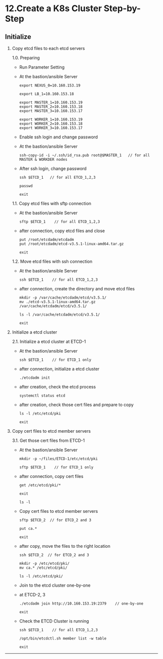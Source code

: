 # **12.Create a K8s Cluster Step-by-Step**

## Initialize

1. Copy etcd files to each etcd servers 

    1.0. Preparing 

    - Run Parameter Setting
    - At the bastion/ansible Server


          export NEXUS_0=10.160.153.19

          export LB_1=10.160.153.18

          export MASTER_1=10.160.153.19
          export MASTER_2=10.160.153.18
          export MASTER_3=10.160.153.17

          export WORKER_1=10.160.153.19
          export WORKER_2=10.160.153.18
          export WORKER_3=10.160.153.17

    - Enable ssh login and change password 
    - At the bastion/ansible Server
          
          ssh-copy-id -i ~/.ssh/id_rsa.pub root@$MASTER_1   // for all MASTER & WORKDER nodes
 
    - After ssh login, change password

          ssh $ETCD_1   // for all ETCD_1,2,3

          passwd

          exit
                    
    1.1. Copy etcd files with sftp connection
    
    - At the bastion/ansible Server

          sftp $ETCD_1    // for all ETCD_1,2,3

    - after connection, copy etcd files and close

          put /root/etcdadm/etcdadm
          put /root/etcdadm/etcd-v3.5.1-linux-amd64.tar.gz

          exit

    1.2. Move etcd files with ssh connection
    
    - At the bastion/ansible Server

          ssh $ETCD_1    // for all ETCD_1,2,3

    - after connection, create the directory and move etcd files

          mkdir -p /var/cache/etcdadm/etcd/v3.5.1/
          mv ./etcd-v3.5.1-linux-amd64.tar.gz /var/cache/etcdadm/etcd/v3.5.1/

          ls -l /var/cache/etcdadm/etcd/v3.5.1/

          exit


2. Initialize a etcd cluster

    2.1. Initialize a etcd cluster at ETCD-1

    - At the bastion/ansible Server

          ssh $ETCD_1    // for ETCD_1 only

    - after connection, initialize a etcd cluster 

          ./etcdadm init

    - after creation, check the etcd process

          systemctl status etcd

    - after creation, check those cert files and prepare to copy
    
          ls -l /etc/etcd/pki

          exit
         

3. Copy cert files to etcd member servers 

    3.1. Get those cert files from ETCD-1

    - At the bastion/ansible Server

          mkdir -p ~/files/ETCD-1/etc/etcd/pki

          sftp $ETCD_1    // for ETCD_1 only

    - after connection, copy cert files

          get /etc/etcd/pki/*

          exit

          ls -l

    - Copy cert files to etcd member servers

          sftp $ETCD_2  // for ETCD_2 and 3

          put ca.*

          exit

    - after copy, move the files to the right location 
    
          ssh $ETCD_2  // for ETCD_2 and 3

          mkdir -p /etc/etcd/pki/
          mv ca.* /etc/etcd/pki/

          ls -l /etc/etcd/pki/

    - Join to the etcd cluster one-by-one 
    - at ETCD-2, 3

          ./etcdadm join http://10.160.153.19:2379    // one-by-one
          
          exit

    - Check the ETCD Cluster is running
    
          ssh $ETCD_1    // for all ETCD_1,2,3

          /opt/bin/etcdctl.sh member list -w table

          exit

---
